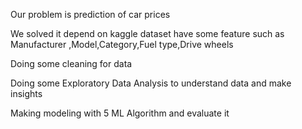 Our problem is prediction of car prices

We solved it depend on kaggle dataset have some feature such as Manufacturer ,Model,Category,Fuel type,Drive wheels

Doing some cleaning for data

Doing some Exploratory Data Analysis to understand data and make insights

Making modeling with 5 ML Algorithm and evaluate it 
